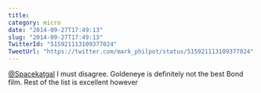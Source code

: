 ```yaml
---
title: 
category: micro
date: "2014-09-27T17:49:13"
slug: "2014-09-27T17:49:13"
TwitterId: "515921113109377024"
TweetUrl: "https://twitter.com/mark_philpot/status/515921113109377024"
---
```


[@Spacekatgal](https://twitter.com/Spacekatgal) I must disagree. Goldeneye is
definitely not the best Bond film. Rest of the list is excellent however
